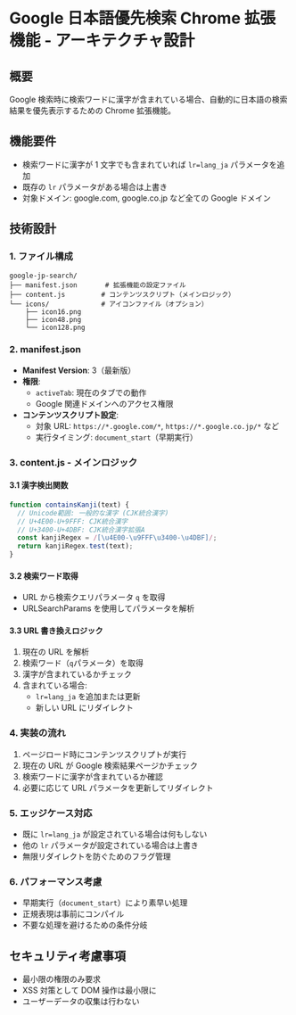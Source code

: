 # Google 日本語優先検索 Chrome 拡張機能 - アーキテクチャ設計

## 概要

Google 検索時に検索ワードに漢字が含まれている場合、自動的に日本語の検索結果を優先表示するための Chrome 拡張機能。

## 機能要件

- 検索ワードに漢字が 1 文字でも含まれていれば `lr=lang_ja` パラメータを追加
- 既存の `lr` パラメータがある場合は上書き
- 対象ドメイン: google.com, google.co.jp など全ての Google ドメイン

## 技術設計

### 1. ファイル構成

```
google-jp-search/
├── manifest.json       # 拡張機能の設定ファイル
├── content.js         # コンテンツスクリプト（メインロジック）
└── icons/             # アイコンファイル（オプション）
    ├── icon16.png
    ├── icon48.png
    └── icon128.png
```

### 2. manifest.json

- **Manifest Version**: 3（最新版）
- **権限**:
  - `activeTab`: 現在のタブでの動作
  - Google 関連ドメインへのアクセス権限
- **コンテンツスクリプト設定**:
  - 対象 URL: `https://*.google.com/*`, `https://*.google.co.jp/*` など
  - 実行タイミング: `document_start`（早期実行）

### 3. content.js - メインロジック

#### 3.1 漢字検出関数

```javascript
function containsKanji(text) {
  // Unicode範囲: 一般的な漢字 (CJK統合漢字)
  // U+4E00-U+9FFF: CJK統合漢字
  // U+3400-U+4DBF: CJK統合漢字拡張A
  const kanjiRegex = /[\u4E00-\u9FFF\u3400-\u4DBF]/;
  return kanjiRegex.test(text);
}
```

#### 3.2 検索ワード取得

- URL から検索クエリパラメータ `q` を取得
- URLSearchParams を使用してパラメータを解析

#### 3.3 URL 書き換えロジック

1. 現在の URL を解析
2. 検索ワード（`q`パラメータ）を取得
3. 漢字が含まれているかチェック
4. 含まれている場合:
   - `lr=lang_ja` を追加または更新
   - 新しい URL にリダイレクト

### 4. 実装の流れ

1. ページロード時にコンテンツスクリプトが実行
2. 現在の URL が Google 検索結果ページかチェック
3. 検索ワードに漢字が含まれているか確認
4. 必要に応じて URL パラメータを更新してリダイレクト

### 5. エッジケース対応

- 既に `lr=lang_ja` が設定されている場合は何もしない
- 他の `lr` パラメータが設定されている場合は上書き
- 無限リダイレクトを防ぐためのフラグ管理

### 6. パフォーマンス考慮

- 早期実行（`document_start`）により素早い処理
- 正規表現は事前にコンパイル
- 不要な処理を避けるための条件分岐

## セキュリティ考慮事項

- 最小限の権限のみ要求
- XSS 対策として DOM 操作は最小限に
- ユーザーデータの収集は行わない
